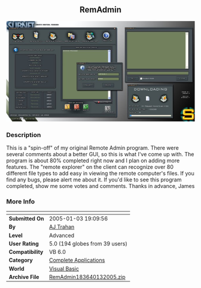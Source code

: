 ﻿<div align="center">

## RemAdmin

<img src="PIC20041130153792897.jpg">
</div>

### Description

This is a "spin-off" of my original Remote Admin program. There were several comments about a better GUI, so this is what I've come up with. The program is about 80% completed right now and I plan on adding more features. The "remote explorer" on the client can recognize over 80 different file types to add easy in viewing the remote computer's files. If you find any bugs, please alert me about it. If you'd like to see this program completed, show me some votes and comments. Thanks in advance, James
 
### More Info
 


<span>             |<span>
---                |---
**Submitted On**   |2005-01-03 19:09:56
**By**             |[AJ Trahan](https://github.com/Planet-Source-Code/PSCIndex/blob/master/ByAuthor/aj-trahan.md)
**Level**          |Advanced
**User Rating**    |5.0 (194 globes from 39 users)
**Compatibility**  |VB 6\.0
**Category**       |[Complete Applications](https://github.com/Planet-Source-Code/PSCIndex/blob/master/ByCategory/complete-applications__1-27.md)
**World**          |[Visual Basic](https://github.com/Planet-Source-Code/PSCIndex/blob/master/ByWorld/visual-basic.md)
**Archive File**   |[RemAdmin183640132005\.zip](https://github.com/Planet-Source-Code/aj-trahan-remadmin__1-57433/archive/master.zip)








